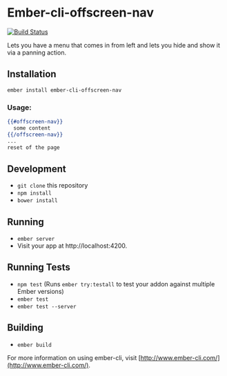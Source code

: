 # Ember-cli-offscreen-nav

[![Build Status](https://travis-ci.org/flemse/ember-cli-offscreen-nav.svg?branch=master)](https://travis-ci.org/flemse/ember-cli-offscreen-nav)

Lets you have a menu that comes in from left and lets you hide and show it via a panning action.

## Installation

```
ember install ember-cli-offscreen-nav
```

### Usage:
``` hbs
{{#offscreen-nav}}
  some content
{{/offscreen-nav}}
...
reset of the page
```


## Development

* `git clone` this repository
* `npm install`
* `bower install`

## Running

* `ember server`
* Visit your app at http://localhost:4200.

## Running Tests

* `npm test` (Runs `ember try:testall` to test your addon against multiple Ember versions)
* `ember test`
* `ember test --server`

## Building

* `ember build`

For more information on using ember-cli, visit [http://www.ember-cli.com/](http://www.ember-cli.com/).
